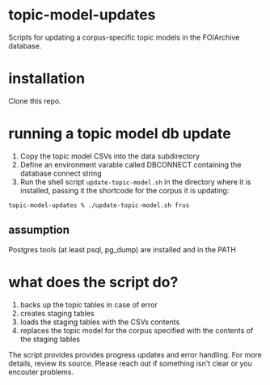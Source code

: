 # topic-model-updates
Scripts for updating a corpus-specific topic models in the FOIArchive database.

# installation
Clone this repo.

# running a topic model db update
1. Copy the topic model CSVs into the data subdirectory
2. Define an environment varable called DBCONNECT containing the database connect string
3. Run the shell script `update-topic-model.sh` in the directory where it is installed, passing it the shortcode for the corpus it is updating:
```
topic-model-updates % ./update-topic-model.sh frus
```
## assumption
Postgres tools (at least psql, pg_dump) are installed and in the PATH

# what does the script do?
1. backs up the topic tables in case of error
2. creates staging tables 
3. loads the staging tables with the CSVs contents
4. replaces the topic model for the corpus specified with the contents of the staging tables 

The script provides provides progress updates and error handling. For more details, review its source. Please reach out if something isn't clear or you encouter problems.